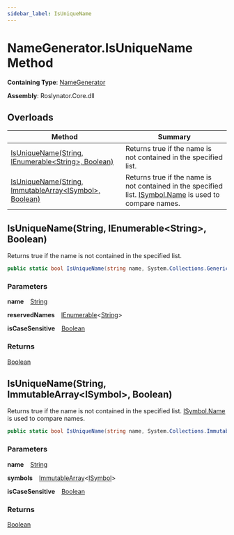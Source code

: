 ```yaml
---
sidebar_label: IsUniqueName
---
```


# NameGenerator\.IsUniqueName Method

**Containing Type**: [NameGenerator](../index.md)

**Assembly**: Roslynator\.Core\.dll

## Overloads

| Method | Summary |
| ------ | ------- |
| [IsUniqueName(String, IEnumerable&lt;String&gt;, Boolean)](#2992007639) | Returns true if the name is not contained in the specified list\. |
| [IsUniqueName(String, ImmutableArray&lt;ISymbol&gt;, Boolean)](#2911018138) | Returns true if the name is not contained in the specified list\. [ISymbol.Name](https://docs.microsoft.com/en-us/dotnet/api/microsoft.codeanalysis.isymbol.name) is used to compare names\. |

<a id="2992007639"></a>

## IsUniqueName\(String, IEnumerable&lt;String&gt;, Boolean\) 

  
Returns true if the name is not contained in the specified list\.

```csharp
public static bool IsUniqueName(string name, System.Collections.Generic.IEnumerable<string> reservedNames, bool isCaseSensitive = true)
```

### Parameters

**name** &ensp; [String](https://docs.microsoft.com/en-us/dotnet/api/system.string)

**reservedNames** &ensp; [IEnumerable](https://docs.microsoft.com/en-us/dotnet/api/system.collections.generic.ienumerable-1)&lt;[String](https://docs.microsoft.com/en-us/dotnet/api/system.string)&gt;

**isCaseSensitive** &ensp; [Boolean](https://docs.microsoft.com/en-us/dotnet/api/system.boolean)

### Returns

[Boolean](https://docs.microsoft.com/en-us/dotnet/api/system.boolean)

<a id="2911018138"></a>

## IsUniqueName\(String, ImmutableArray&lt;ISymbol&gt;, Boolean\) 

  
Returns true if the name is not contained in the specified list\. [ISymbol.Name](https://docs.microsoft.com/en-us/dotnet/api/microsoft.codeanalysis.isymbol.name) is used to compare names\.

```csharp
public static bool IsUniqueName(string name, System.Collections.Immutable.ImmutableArray<Microsoft.CodeAnalysis.ISymbol> symbols, bool isCaseSensitive = true)
```

### Parameters

**name** &ensp; [String](https://docs.microsoft.com/en-us/dotnet/api/system.string)

**symbols** &ensp; [ImmutableArray](https://docs.microsoft.com/en-us/dotnet/api/system.collections.immutable.immutablearray-1)&lt;[ISymbol](https://docs.microsoft.com/en-us/dotnet/api/microsoft.codeanalysis.isymbol)&gt;

**isCaseSensitive** &ensp; [Boolean](https://docs.microsoft.com/en-us/dotnet/api/system.boolean)

### Returns

[Boolean](https://docs.microsoft.com/en-us/dotnet/api/system.boolean)

